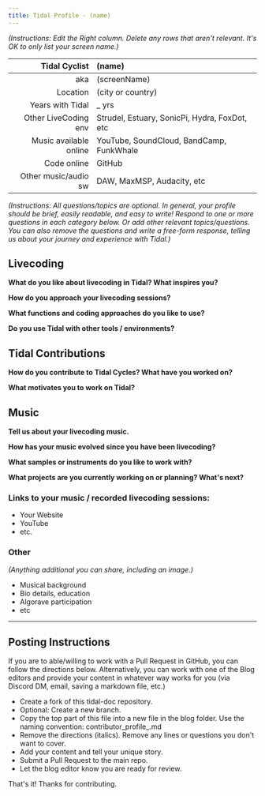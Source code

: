 ```yaml
---
title: Tidal Profile - (name)
---
```


*(Instructions: Edit the Right column. Delete any rows that aren't relevant. It's OK to only list your screen name.)*

| Tidal Cyclist  | (name)    |
| --------:    | :---------- |
| aka    | (screenName) |
| Location | (city or country) | 
| Years with Tidal | _  yrs |
| Other LiveCoding env | Strudel, Estuary, SonicPi, Hydra, FoxDot, etc |
| Music available online | YouTube, SoundCloud, BandCamp, FunkWhale |
| Code online | GitHub |
| Other music/audio sw | DAW, MaxMSP, Audacity, etc |

*(Instructions: All questions/topics are optional. In general, your profile should be brief, easily readable, and easy to write! Respond to one or more questions in each category below. Or add other relevant topics/questions. You can also remove the questions and write a free-form response, telling us about your journey and experience with Tidal.)*

## Livecoding  

**What do you like about livecoding in Tidal? What inspires you?**   

**How do you approach your livecoding sessions?**  

**What functions and coding approaches do you like to use?**  

**Do you use Tidal with other tools / environments?**  

## Tidal Contributions  

**How do you contribute to Tidal Cycles? What have you worked on?**  

**What motivates you to work on Tidal?**   

## Music  

**Tell us about your livecoding music.**  

**How has your music evolved since you have been livecoding?**  

**What samples or instruments do you like to work with?**  

**What projects are you currently working on or planning? What's next?**  


### Links to your music / recorded livecoding sessions:
- Your Website
- YouTube
- etc.

### Other  
*(Anything additional you can share, including an image.)*
- Musical background
- Bio details, education
- Algorave participation
- etc


---
## Posting Instructions
If you are to able/willing to work with a Pull Request in GitHub, you can follow the directions below. Alternatively, you can work with one of the Blog editors and provide your content in whatever way works for you (via Discord DM, email, saving a markdown file, etc.)

- Create a fork of this tidal-doc repository.
- Optional: Create a new branch.
- Copy the top part of this file into a new file in the blog folder. Use the naming convention: contributor_profile_<yourName>.md
- Remove the directions (italics). Remove any lines or questions you don't want to cover.
- Add your content and tell your unique story. 
- Submit a Pull Request to the main repo.
- Let the blog editor know you are ready for review. 
    
    
That's it! Thanks for contributing. 
